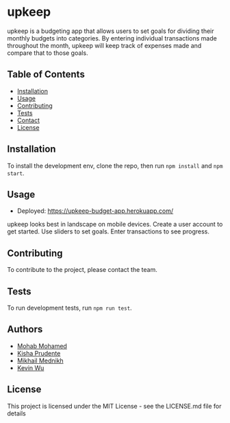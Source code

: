 # upkeep

upkeep is a budgeting app that allows users to set goals for dividing their monthly budgets into categories. By entering individual transactions made throughout the month, upkeep will keep track of expenses made and compare that to those goals.

## Table of Contents

- [Installation](#installation)
- [Usage](#usage)
- [Contributing](#contributing)
- [Tests](#tests)
- [Contact](#contact)
- [License](#license)

## Installation

To install the development env, clone the repo, then run `npm install` and `npm start`.

## Usage

- Deployed: https://upkeep-budget-app.herokuapp.com/

upkeep looks best in landscape on mobile devices.
Create a user account to get started.
Use sliders to set goals.
Enter transactions to see progress.

## Contributing

To contribute to the project, please contact the team.

## Tests

To run development tests, run `npm run test`.

## Authors

- [Mohab Mohamed](https://github.com/mohab-mohamed)
- [Kisha Prudente](https://github.com/kishaprudente)
- [Mikhail Mednikh](https://github.com/Mikhail1494)
- [Kevin Wu](https://github.com/kevkevwuhoo)

## License

This project is licensed under the MIT License - see the LICENSE.md file for details
